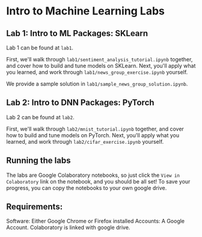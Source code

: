 # Intro to Machine Learning Labs

## Lab 1: Intro to ML Packages: SKLearn
Lab 1 can be found at `lab1`.

First, we'll walk through `lab1/sentiment_analysis_tutorial.ipynb` together, and cover how to build and tune models on SKLearn. Next, you'll apply what you learned, and work through `lab1/news_group_exercise.ipynb` yourself.

We provide a sample solution in `lab1/sample_news_group_solution.ipynb`.

## Lab 2: Intro to DNN Packages: PyTorch
Lab 2 can be found at `lab2`.

First, we'll walk through `lab2/mnist_tutorial.ipynb` together, and cover how to build and tune models on PyTorch. Next, you'll apply what you learned, and work through `lab2/cifar_exercise.ipynb` yourself.


## Running the labs
The labs are Google Colaboratory notebooks, so just click the `View in Colaboratory` link on the notebook, and you should be all set!
To save your progress, you can copy the notebooks to your own google drive.

## Requirements:
Software: Either Google Chrome or Firefox installed
Accounts: A Google Account. Colaboratory is linked with google drive. 
